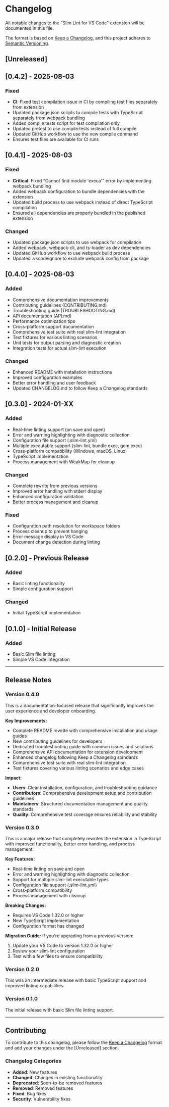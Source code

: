 # Changelog

All notable changes to the "Slim Lint for VS Code" extension will be documented in this file.

The format is based on [Keep a Changelog](https://keepachangelog.com/en/1.0.0/),
and this project adheres to [Semantic Versioning](https://semver.org/spec/v2.0.0.html).

## [Unreleased]

## [0.4.2] - 2025-08-03

### Fixed

- **CI**: Fixed test compilation issue in CI by compiling test files separately from extension
- Updated package.json scripts to compile tests with TypeScript separately from webpack bundling
- Added compile:tests script for test compilation only
- Updated pretest to use compile:tests instead of full compile
- Updated GitHub workflow to use the new compile command
- Ensures test files are available for CI runs

## [0.4.1] - 2025-08-03

### Fixed

- **Critical**: Fixed "Cannot find module 'execa'" error by implementing webpack bundling
- Added webpack configuration to bundle dependencies with the extension
- Updated build process to use webpack instead of direct TypeScript compilation
- Ensured all dependencies are properly bundled in the published extension

### Changed

- Updated package.json scripts to use webpack for compilation
- Added webpack, webpack-cli, and ts-loader as dev dependencies
- Updated GitHub workflow to use webpack build process
- Updated .vscodeignore to exclude webpack config from package

## [0.4.0] - 2025-08-03

### Added

- Comprehensive documentation improvements
- Contributing guidelines (CONTRIBUTING.md)
- Troubleshooting guide (TROUBLESHOOTING.md)
- API documentation (API.md)
- Performance optimization tips
- Cross-platform support documentation
- Comprehensive test suite with real slim-lint integration
- Test fixtures for various linting scenarios
- Unit tests for output parsing and diagnostic creation
- Integration tests for actual slim-lint execution

### Changed

- Enhanced README with installation instructions
- Improved configuration examples
- Better error handling and user feedback
- Updated CHANGELOG.md to follow Keep a Changelog standards

## [0.3.0] - 2024-01-XX

### Added

- Real-time linting support (on save and open)
- Error and warning highlighting with diagnostic collection
- Configuration file support (.slim-lint.yml)
- Multiple executable support (slim-lint, bundle exec, gem exec)
- Cross-platform compatibility (Windows, macOS, Linux)
- TypeScript implementation
- Process management with WeakMap for cleanup

### Changed

- Complete rewrite from previous versions
- Improved error handling with stderr display
- Enhanced configuration validation
- Better process management and cleanup

### Fixed

- Configuration path resolution for workspace folders
- Process cleanup to prevent hanging
- Error message display in VS Code
- Document change detection during linting

## [0.2.0] - Previous Release

### Added

- Basic linting functionality
- Simple configuration support

### Changed

- Initial TypeScript implementation

## [0.1.0] - Initial Release

### Added

- Basic Slim file linting
- Simple VS Code integration

---

## Release Notes

### Version 0.4.0

This is a documentation-focused release that significantly improves the user experience and developer onboarding.

**Key Improvements:**

- Complete README rewrite with comprehensive installation and usage guides
- New contributing guidelines for developers
- Dedicated troubleshooting guide with common issues and solutions
- Comprehensive API documentation for extension development
- Enhanced changelog following Keep a Changelog standards
- Comprehensive test suite with real slim-lint integration
- Test fixtures covering various linting scenarios and edge cases

**Impact:**

- **Users**: Clear installation, configuration, and troubleshooting guidance
- **Contributors**: Comprehensive development setup and contribution guidelines
- **Maintainers**: Structured documentation management and quality standards
- **Quality**: Comprehensive test coverage ensures reliability and stability

### Version 0.3.0

This is a major release that completely rewrites the extension in TypeScript with improved functionality, better error handling, and process management.

**Key Features:**

- Real-time linting on save and open
- Error and warning highlighting with diagnostic collection
- Support for multiple slim-lint executable types
- Configuration file support (.slim-lint.yml)
- Cross-platform compatibility
- Process management with cleanup

**Breaking Changes:**

- Requires VS Code 1.32.0 or higher
- New TypeScript implementation
- Configuration format has changed

**Migration Guide:**
If you're upgrading from a previous version:

1. Update your VS Code to version 1.32.0 or higher
2. Review your slim-lint configuration
3. Test with a few files to ensure compatibility

### Version 0.2.0

This was an intermediate release with basic TypeScript support and improved linting capabilities.

### Version 0.1.0

The initial release with basic Slim file linting support.

---

## Contributing

To contribute to this changelog, please follow the [Keep a Changelog](https://keepachangelog.com/en/1.0.0/) format and add your changes under the [Unreleased] section.

### Changelog Categories

- **Added**: New features
- **Changed**: Changes in existing functionality
- **Deprecated**: Soon-to-be removed features
- **Removed**: Removed features
- **Fixed**: Bug fixes
- **Security**: Vulnerability fixes
